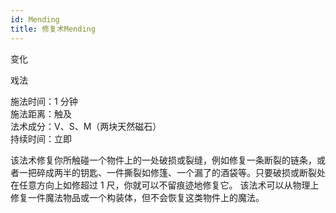 ```yaml
---
id: Mending
title: 修复术Mending
---
```


变化

戏法

施法时间：1 分钟  
施法距离：触及  
法术成分：V、S、M（两块天然磁石）  
持续时间：立即

该法术修复你所触碰一个物件上的一处破损或裂缝，例如修复一条断裂的链条，或者一把碎成两半的钥匙、一件撕裂如修篷、一个漏了的酒袋等。只要破损或断裂处在任意方向上如修超过 1 尺，你就可以不留痕迹地修复它。
该法术可以从物理上修复一件魔法物品或一个构装体，但不会恢复这类物件上的魔法。
